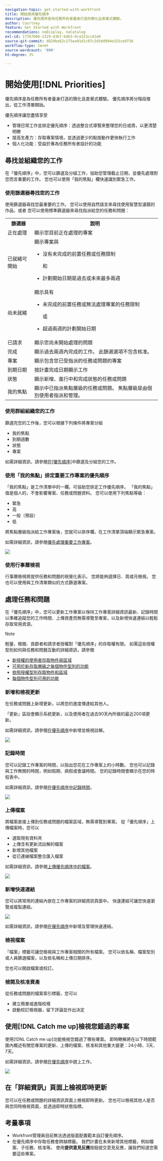 ```yaml
---
navigation-topic: get-started-with-workfront
title: 開始使用優先順序
description: 優先順序是為任務所有者量身打造的簡化且直覺式體驗。
author: Courtney
feature: Get Started with Workfront
recommendations: noDisplay, noCatalog
exl-id: 17767006-2329-43b7-b4b3-0ca323cc41e0
source-git-commit: d829be62c275ea91d1c97c2d3dd994e325ce9738
workflow-type: tm+mt
source-wordcount: '999'
ht-degree: 3%

---
```


# 開始使用[!DNL Priorities]

優先順序是為任務所有者量身打造的簡化且直覺式體驗。 優先順序將分階段推出，從工作清單開始。

優先順序讓您盡情享受

* 管理日常工作並排定優先順序：透過整合式導覽來整理您的日或周，以更清楚明瞭
* 提高生產力：存取專案情境，並透過更少的點按動作更快執行工作
* 個人化功能：受益於專為任務所有者設計的功能

## 尋找並組織您的工作

在「優先順序」中，您可以篩選及分組工作，協助您管理截止日期，並優先處理對您而言重要的工作。 您也可以使用「我的焦點」欄快速識別緊急工作。

### 使用篩選器尋找您的工作

使用篩選器尋找您最重要的工作。 您可以使用自然語言來尋找使用智慧型濾鏡的作品，或者
您可以使用標準篩選器來尋找指派給您的任務和問題：

<table>
  <tbody>
   <tr>
   <th>篩選器</th>
   <th>說明</th>
   </tr>
    <tr>
      <td>正在處理</td>
      <td>顯示您目前正在處理的專案</td>
    </tr>
    <tr>
      <td>已就緒可開始</td>
      <td>顯示專案與 
      <ul>
      <li>沒有未完成的前置任務或任務限制</li>
      <p>和</p>
      <li>計劃開始日期是過去或未來最多兩週</li>
      </ul>
      </td>
    </tr>
    <tr>
      <td>尚未就緒</td>
      <td>顯示具有
       <ul>
      <li>未完成的前置任務或無法處理專案的任務限制</li>
      <p>或</p>
      <li>超過兩週的計劃開始日期</li>
      </ul>
       </td>
    </tr>
    <tr>
      <td>已請求</td>
      <td>顯示您尚未開始處理的問題</td>
    </tr>
      <td>完成</td>
      <td>顯示過去兩週內完成的工作。 此篩選選項不包含核准。</td>
    </tr>
    <tr>
    <td>專案</td>
    <td>顯示包含您已受指派的任務或問題的專案</td>
    </tr>
    <tr>
    <td>到期日期</td>
    <td>按計畫完成日期顯示工作</td>
    </tr>
    <tr>
    <td>狀態</td>
    <td>顯示新增、進行中和完成狀態的任務或問題</td>
    </tr>
     <tr>
    <td>我的焦點</td>
    <td>顯示中已指派焦點層級的任務或問題。 焦點層級是由個別使用者指派和管理。</td>
    </tr>
  </tbody>
</table>

### 使用群組組織您的工作

篩選完您的工作後，您可以根據下列條件將專案分組

* 我的焦點
* 到期週數
* 狀態
* 專案

如需詳細資訊，請參閱[在[優先順序]](/help/quicksilver/workfront-basics/priorities/filter-group-work-priorities.md)中篩選及分組您的工作。

### 使用「我的焦點」排定重要工作專案的優先順序

「我的焦點」是工作清單中的一欄，可協助您排定工作優先順序。 「我的焦點」值是個人的，不會影響專案、任務或問題資料。 您可以使用下列焦點等級：

* 緊急
* 高
* 一般（預設）
* 低

將焦點層級指派給工作專案後，您就可以排序欄，在工作清單頂端顯示緊急專案。

如需詳細資訊，請參閱[優先處理重要工作專案](/help/quicksilver/workfront-basics/priorities/prioritize-work-items.md)。

![](assets/worklist.png)

### 使用行事曆檢視

行事曆檢視將提供任務和問題的視覺化表示。 您將能夠選擇日、周或月檢視。 您也可以使用與工作清單類似的方式篩選專案。

## 處理任務和問題

在「優先順序」中，您可以更新工作專案以保持工作專案詳細資訊最新、記錄時間以準確追蹤您的工作時間、上傳資產而無需導覽至專案，以及新增快速連結以輕鬆存取常用資源。

>[!NOTE]
>
>輕量、檢閱、貢獻者和請求者授權對「優先順序」的存取權有限。 如需這些授權型別如何與任務和問題互動的詳細資訊，請參閱
>
>* [新授權的使用者存取物件與區域](/help/quicksilver/administration-and-setup/add-users/how-access-levels-work/access-to-objects-areas-license-types.md)
>* [可用於新存取層級之每個物件型別的功能](/help/quicksilver/administration-and-setup/add-users/how-access-levels-work/functionality-available-for-objects.md)
>* [依照授權型別存取物件和區域](/help/quicksilver/administration-and-setup/add-users/access-levels-and-object-permissions/access-to-objects-and-areas-by-license-type.md)
>* [每個物件型別可用的功能](/help/quicksilver/administration-and-setup/add-users/access-levels-and-object-permissions/functionality-available-for-each-object-type.md)


### 新增和檢視更新

在任務或問題上新增更新，以將您的進度傳達給其他人。

「更新」區段會顯示系統更新，以及使用者在過去90天內所做的最近200項更新。

如需詳細資訊，請參閱[在優先順序](/help/quicksilver/workfront-basics/priorities/add-view-updates-priorities.md)中新增並檢視註解。

![](assets/update-log-upload.png)

### 記錄時間

您可以記錄工作專案的時間，以指出您花在工作專案上的小時數。 您也可以記錄與工作無關的時間，例如假期、病假或會議時間。 您的記錄時間會顯示在您的時程表中。

如需詳細資訊，請參閱[在優先順序中記錄時間](/help/quicksilver/workfront-basics/priorities/log-time-priorities.md)。

![](assets/update-log-upload.png)

### 上傳檔案

將檔案直接上傳到任務或問題的檔案區域，無需導覽到專案。 從「優先順序」上傳檔案時，您可以

* 選取現有資料夾
* 上傳含有更新流註解的檔案
* 新增其他檔案
* 從已連線檔案整合匯入檔案

如需詳細資訊，請參閱[上傳優先順序中的檔案](/help/quicksilver/workfront-basics/priorities/upload-files-in-priorities.md)。

![](assets/update-log-upload.png)


### 新增快速連結

您可以將常用的連結內嵌在工作專案的詳細資訊頁面中。 快速連結可讓您快速瀏覽或複製連結。

![](assets/quick-links.png)

如需詳細資訊，請參閱[在優先順序](/help/quicksilver/workfront-basics/priorities/quick-links-priorities.md)中新增及管理快速連結。

### 檢視檔案

「檔案」標籤可讓您檢視與工作專案相關的所有檔案。 您可以依名稱、檔案型別或人員篩選檔案，以及依名稱和上傳日期排序。

您也可以開啟檔案或校訂。

### 檢閱及核准資產

從任務或問題的檔案索引標籤，您可以

* 建立簡單或進階校樣
* 啟動校訂檢視器，留下評論並作出決定


## 使用[!DNL Catch me up]檢視您錯過的專案

使用[!DNL Catch me up]功能檢視您錯過了哪些專案。 即時瞭解將在以下時間範圍內概述有關您專案的更新、上傳的檔案、核准和其他重大變更：24小時、3天、7天。

如需詳細資訊，請參閱[在優先順序](/help/quicksilver/workfront-basics/priorities/catch-me-up.md)中趕上工作。

![](assets/catch-me-up.png)

<!--need new screen for prod-->

## 在「詳細資訊」頁面上檢視即時更新

您可以在任務或問題的詳細資訊頁面上檢視即時更新。 您也可以檢視其他人是否與您同時檢視頁面，並透過即時狀態指標。

## 考量事項

* Workfront管理員目前無法透過版面配置範本自訂優先順序。
* 在優先順序中存取任務會跨越標籤。 我們計畫在未來新增其他標籤，例如檔案、子任務、核准等。 使用&#x200B;**提供意見反應**&#x200B;按鈕提交意見反應，讓我們知道您需要這些專案。
